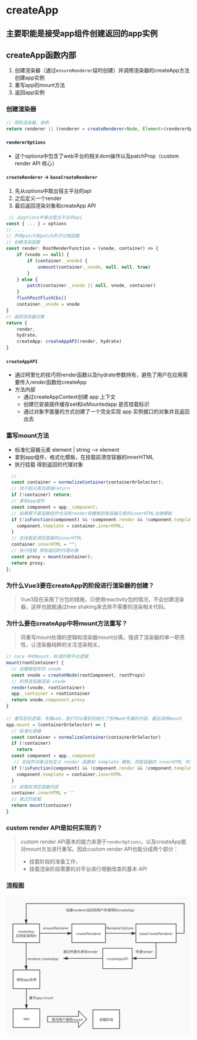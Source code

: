 # createApp
## 主要职能是接受app组件创建返回的app实例

## createApp函数内部
1. 创建渲染器（通过`ensureRenderer`延时创建）并调用渲染器的createApp方法创建app实例
2. 重写app的mount方法
3. 返回app实例

### 创建渲染器
```ts
// 得到渲染器，单例
return renderer || (renderer = createRenderer<Node, Element>(rendererOptions))
```
#### `rendererOptions` 
- 这个options中包含了web平台的相关dom操作以及patchProp（custom render API 核心）

#### `createRenderer` -> `baseCreateRenderer` 
  1. 先从options中取出宿主平台的api
  2. 之后定义一个render
  3. 最后返回渲染对象和createApp API

```ts
 // 从options中拿出宿主平台的api
const { ... } = options
// ....
// 声明patch和patch的子过程函数
// 创建渲染函数
const render: RootRenderFunction = (vnode, container) => {
	if (vnode == null) {
		if (container._vnode) {
			unmount(container._vnode, null, null, true)
		}
	} else {
		patch(container._vnode || null, vnode, container)
	}
	flushPostFlushCbs()
	container._vnode = vnode
}
// 返回渲染器对象
return {
	render,
	hydrate,
	createApp: createAppAPI(render, hydrate)
}
```
#### `createAppAPI` 
- 通过柯里化的技巧将render函数以及hydrate参数持有，避免了用户在应用需要传入render函数给createApp
- 方法内部
   - 通过createAppContext创建 app 上下文
   - 创建已安装插件缓存set和isMountedapp 是否挂载标识
   - 通过对象字面量的方式创建了一个完全实现 app 实例接口的对象并且返回出去

### 重写mount方法
- 标准化容器元素 element | string --> element
- 拿到app组件，格式化模板，在挂载前清空容器的innerHTML
- 执行挂载 得到返回的代理对象

```ts
  // 
  const container = normalizeContainer(containerOrSelector);
  // 找不到元素则直接return
  if (!container) return;
  // 拿到app组件
  const component = app._component;
  // 如果既不是函数组件也没有render和模板则取容器元素的innerHTML当做模板
  if (!isFunction(component) && !component.render && !component.template) {
    component.template = container.innerHTML;
  }
  // 在挂载前清空容器的innerHTML
  container.innerHTML = "";
  // 执行挂载 得到返回的代理对象
  const proxy = mount(container);
  return proxy;
};
```


### 为什么Vue3要在createApp的阶段进行渲染器的创建？
> Vue3现在采用了分包的措施，只使用reactivity包的情况，不会创建渲染器，这样也就能通过tree shaking来去除不需要的渲染相关代码。

### 为什么要在createApp中将mount方法重写？
> 将重写mount处理的逻辑和渲染器mount分离，强调了渲染器的单一职责性，让渲染器纯粹的关注渲染相关。

```ts
// core 中的mount，标准的跨平台逻辑
mount(rootContainer) {
  // 创建根组件的 vnode
  const vnode = createVNode(rootComponent, rootProps)
  // 利用渲染器渲染 vnode
  render(vnode, rootContainer)
  app._container = rootContainer
  return vnode.component.proxy
}

// 重写后的逻辑，专属web，我们可以看到初始化了各种web专属的内容，最后调用mount
app.mount = (containerOrSelector) => {
  // 标准化容器
  const container = normalizeContainer(containerOrSelector)
  if (!container)
    return
  const component = app._component
   // 如组件对象没有定义 render 函数和 template 模板，则取容器的 innerHTML 作为组件模板内容
  if (!isFunction(component) && !component.render && !component.template) {
    component.template = container.innerHTML
  }
  // 挂载前清空容器内容
  container.innerHTML = ''
  // 真正的挂载
  return mount(container)
}

```




### custom render API是如何实现的？
> custom render API基本的能力来源于`renderOptions`，以及createApp能对mount方法进行重写。因此custom render API也能分成两个部分：
> - 挂载阶段的准备工作，
> - 挂载渲染阶段需要的对平台进行增删改查的基本 API


### 流程图
![流程图](../resource/jpg/vue3-createApp.jpg)